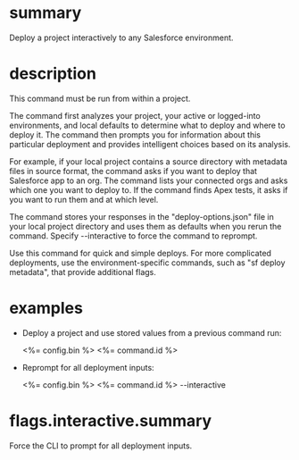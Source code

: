 # summary
  
Deploy a project interactively to any Salesforce environment.

# description

This command must be run from within a project.

The command first analyzes your project, your active or logged-into environments, and local defaults to determine what to deploy and where to deploy it. The command then prompts you for information about this particular deployment and provides intelligent choices based on its analysis.

For example, if your local project contains a source directory with metadata files in source format, the command asks if you want to deploy that Salesforce app to an org. The command lists your connected orgs and asks which one you want to deploy to. If the command finds Apex tests, it asks if you want to run them and at which level.

The command stores your responses in the "deploy-options.json" file in your local project directory and uses them as defaults when you rerun the command. Specify --interactive to force the command to reprompt.

Use this command for quick and simple deploys. For more complicated deployments, use the environment-specific commands, such as "sf deploy metadata", that provide additional flags.

# examples

- Deploy a project and use stored values from a previous command run:

     <%= config.bin %> <%= command.id %>

- Reprompt for all deployment inputs:

     <%= config.bin %> <%= command.id %> --interactive

# flags.interactive.summary

Force the CLI to prompt for all deployment inputs.
